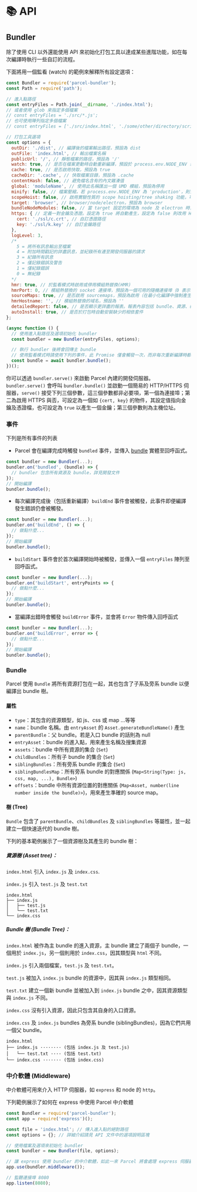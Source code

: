 # 📚 API

## Bundler

除了使用 CLI 以外還能使用 API 來初始化打包工具以達成某些進階功能，如在每次編譯時執行一些自訂的流程。

下面將用一個監看 (watch) 的範例來解釋所有設定選項：

```Javascript
const Bundler = require('parcel-bundler');
const Path = require('path');

// 進入點路徑
const entryFiles = Path.join(__dirname, './index.html');
// 或者使用 glob 來指定多個檔案
// const entryFiles = './src/*.js';
// 也可使用陣列指定多個檔案
// const entryFiles = ['./src/index.html', './some/other/directory/scripts.js'];

// 打包工具選項
const options = {
  outDir: './dist', // 編譯後的檔案輸出路徑，預設為 dist
  outFile: 'index.html', // 輸出檔案名稱
  publicUrl: '/', // 靜態檔案的路徑，預設為 '/'
  watch: true, // 是否在檔案更動時自動重新編譯，預設於 process.env.NODE_ENV !== 'production' 時啟用
  cache: true, // 是否啟用快取，預設為 true
  cacheDir: '.cache', // 快取檔案目錄，預設為 .cache
  contentHash: false, // 避免檔名含有的內文雜湊值
  global: 'moduleName', // 使用此名稱匯出一個 UMD 模組，預設為停用
  minify: false, // 檔案壓縮，若 process.env.NODE_ENV 為 'production'，則會自動啟用
  scopeHoist: false, // 啟用實驗性質的 scope hoisting/tree shaking 功能，可減少 bundle 的大小
  target: 'browser', // browser/node/electron，預設為 browser
  bundleNodeModules: false, // 當 target 設定的環境為 node 及 electron 時，package.json 中的相依套件並不會被加入 bundle 中，若需包含相依套件請將本項設定為 true
  https: { // 定義一對金鑰及憑證。設定為 true 將自動產生，設定為 false 則改用 HTTP
    cert: './ssl/c.crt', // 自訂憑證路徑
    key: './ssl/k.key' // 自訂金鑰路徑
  },
  logLevel: 3,
  /*
    5 = 將所有訊息輸出至檔案
    4 = 附加時間戳記的詳盡訊息，並紀錄所有連至開發伺服器的請求
    3 = 紀錄所有訊息
    2 = 僅記錄錯誤及警告
    1 = 僅紀錄錯誤
    0 = 無紀錄
  */
  hmr: true, // 於監看模式時啟用或停用模組熱替換(HMR)
  hmrPort: 0, // 模組熱替換的 socket 連接埠，預設為一個可用的隨機連接埠（0 表示可用的隨機連接埠）
  sourceMaps: true, // 是否啟用 sourcemaps，預設為啟用（在最小化編譯中強制產生 sourcemap）
  hmrHostname: '', // 模組熱替換的域名，預設為 ''
  detailedReport: false, // 是否顯示更詳盡的報表。報表內容包括 bundle、資源、檔案大小及編譯時間等，預設為 false。報表僅在 watch 停用的情況下才會顯示
  autoInstall: true, // 是否於打包時自動安裝缺少的相依套件
};

(async function () {
  // 使用進入點路徑及選項初始化 bundler
  const bundler = new Bundler(entryFiles, options);

  // 執行 bundler 後將會回傳主 bundle
  // 使用監看模式時請使用下列的事件，此 Promise 僅會觸發一次，而非每次重新編譯時都會觸發。
  const bundle = await bundler.bundle();
})();
```

你可以透過 `bundler.serve()` 來啟動 Parcel 內建的開發伺服器。`bundler.serve()` 會呼叫 `bundler.bundle()` 並啟動一個簡易的 HTTP/HTTPS 伺服器，`serve()` 接受下列三個參數，這三個參數都非必要項，第一個為連接埠；第二為啟用 HTTPS 與否，可設定為一個如 `{cert, key}` 的物件，其設定值指向金鑰及憑證檔，也可設定為 `true` 以產生一個金鑰；第三個參數則為主機位址。

### 事件

下列是所有事件的列表

- Parcel 會在編譯完成時觸發 `bundled` 事件，並傳入 [bundle](#bundle) 實體至回呼函式。

```Javascript
const bundler = new Bundler(...);
bundler.on('bundled', (bundle) => {
  // bundler 包含所有資源及 bundle，詳見開發文件
});
// 開始編譯
bundler.bundle();
```

- 每次編譯完成後（包括重新編譯）`buildEnd` 事件會被觸發，此事件即便編譯發生錯誤仍會被觸發。

```Javascript
const bundler = new Bundler(...);
bundler.on('buildEnd', () => {
  // 做點什麼...
});
// 開始編譯
bundler.bundle();
```

- `buildStart` 事件會於首次編譯開始時被觸發，並傳入一個 `entryFiles` 陣列至回呼函式。

```Javascript
const bundler = new Bundler(...);
bundler.on('buildStart', entryPoints => {
  // 做點什麼...
});
// 開始編譯
bundler.bundle();
```

- 當編譯出錯時會觸發 `buildError` 事件，並會將 `Error` 物件傳入回呼函式

```Javascript
const bundler = new Bundler(...);
bundler.on('buildError', error => {
  // 做點什麼...
});
// 開始編譯
bundler.bundle();
```

### Bundle

Parcel 使用 `Bundle` 將所有資源打包在一起，其也包含了子系及旁系 bundle 以便編譯出 bundle 樹。

#### 屬性

- `type`：其包含的資源類型，如 js、css 或 map …等等
- `name`：bundle 名稱。由 `entryAsset` 的 `Asset.generateBundleName()` 產生
- `parentBundle`：父 bundle。若是入口 bundle 的話則為 null
- `entryAsset`：bundle 的進入點，用來產生名稱及搜集資源
- `assets`：bundle 中所有資源的集合 (`Set`)
- `childBundles`：所有子 bundle 的集合 (`Set`)
- `siblingBundles`：所有旁系 bundle 的集合 (`Set`)
- `siblingBundlesMap`：所有旁系 bundle 的對應關係 (`Map<String(Type: js, css, map, ...), Bundle>`)
- `offsets`：bundle 中所有資源位置的對應關係 (`Map<Asset, number(line number inside the bundle)>`)，用來產生準確的 source map。

#### 樹 (Tree)

`Bundle` 包含了 `parentBundle`、`childBundles` 及 `siblingBundles` 等屬性，並一起建立一個快速迭代的 bundle 樹。

下列的基本範例展示了一個資源樹及其產生的 bundle 樹：

##### 資源樹 (Asset tree)：

`index.html` 引入 `index.js` 及 `index.css`.

`index.js` 引入 `test.js` 及 `test.txt`

```Text
index.html
├── index.js
│   ├── test.js
│   └── test.txt
└── index.css
```

##### Bundle 樹 (Bundle Tree)：

`index.html` 被作為主 bundle 的進入資源，主 bundle 建立了兩個子 bundle，一個用於 `index.js`，另一個則用於 `index.css`，因其類型與 `html` 不同。

`index.js` 引入兩個檔案，`test.js` 及 `test.txt`。

`test.js` 被加入 `index.js` bundle 的資源中，因其與 `index.js` 類型相同。

`test.txt` 建立一個新 bundle 並被加入到 `index.js` bundle 之中，因其資源類型與 `index.js` 不同。

`index.css` 沒有引入資源，因此只包含其自身的入口資源。

`index.css` 及 `index.js` bundles 為旁系 bundle (siblingBundles)，因為它們共用一個父 bundle。

```Text
index.html
├── index.js ········ (包括 index.js 及 test.js)
│   └── test.txt ···· (包括 test.txt)
└── index.css ······· (包括 index.css)
```

### 中介軟體 (Middleware)

中介軟體可用來介入 HTTP 伺服器，如 `express` 和 node 的 `http`。

下列範例展示了如何在 express 中使用 Parcel 中介軟體

```Javascript
const Bundler = require('parcel-bundler');
const app = require('express')();

const file = 'index.html'; // 傳入進入點的絕對路徑
const options = {}; // 詳細介紹請見 API 文件中的選項說明區塊

// 使用檔案及選項來初始化 bundler
const bundler = new Bundler(file, options);

// 讓 express 使用 bundler 的中介軟體，如此一來 Parcel 將會處理 express 伺服器上的所有請求
app.use(bundler.middleware());

// 監聽連接埠 8080
app.listen(8080);
```
